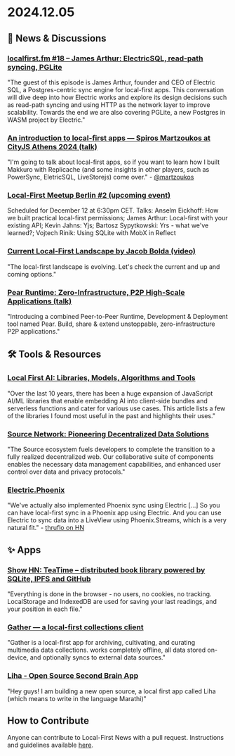# 2024.12.05


## 📰 News & Discussions

### [localfirst.fm #18 – James Arthur: ElectricSQL, read-path syncing, PGLite](https://www.localfirst.fm/18)
"The guest of this episode is James Arthur, founder and CEO of Electric SQL, a Postgres-centric sync engine for local-first apps. This conversation will dive deep into how Electric works and explore its design decisions such as read-path syncing and using HTTP as the network layer to improve scalability. Towards the end we are also covering PGLite, a new Postgres in WASM project by Electric."

### [An introduction to local-first apps — Spiros Martzoukos at CityJS Athens 2024 (talk)](https://youtu.be/LqZp57NLSiU?t=92)
"I'm going to talk about local-first apps, so if you want to learn how I built Makkuro with Replicache (and some insights in other players, such as PowerSync, EletricSQL, LiveStorejs) come over." - [@martzoukos](https://x.com/martzoukos/status/1860261486255329634)

### [Local-First Meetup Berlin #2 (upcoming event)](https://lu.ma/sq5hpu2x)
Scheduled for December 12 at 6:30pm CET. Talks: Anselm Eickhoff: How we built practical local-first permissions; James Arthur: Local-first with your existing API; Kevin Jahns: Yjs; Bartosz Sypytkowski: Yrs - what we've learned?; Vojtech Rinik: Using SQLite with MobX in Reflect

### [Current Local-First Landscape by Jacob Bolda (video)](https://www.youtube.com/watch?v=zgguEaFlZeI)
"The local-first landscape is evolving. Let's check the current and up and coming options."

### [Pear Runtime: Zero-Infrastructure, P2P High-Scale Applications (talk)](https://www.youtube.com/watch?v=Frb_UGRk2lk)
"Introducing a combined Peer-to-Peer Runtime, Development & Deployment tool named Pear. Build, share & extend unstoppable, zero-infrastructure P2P applications."


## 🛠️ Tools & Resources

### [Local First AI: Libraries, Models, Algorithms and Tools](https://www.peterkoraca.com/blog/local-first-ai)
"Over the last 10 years, there has been a huge expansion of JavaScript AI/ML libraries that enable embedding AI into client-side bundles and serverless functions and cater for various use cases. This article lists a few of the libraries I found most useful in the past and highlights their uses."

### [Source Network: Pioneering Decentralized Data Solutions](https://source.network/)
"The Source ecosystem fuels developers to complete the transition to a fully realized decentralized web. Our collaborative suite of components enables the necessary data management capabilities, and enhanced user control over data and privacy protocols."

### [Electric.Phoenix](https://hexdocs.pm/electric_phoenix/Electric.Phoenix.html)
"We've actually also implemented Phoenix sync using Electric [...] So you can have local-first sync in a Phoenix app using Electric. And you can use Electric to sync data into a LiveView using Phoenix.Streams, which is a very natural fit." - [thruflo on HN](https://news.ycombinator.com/item?id=42316436)


## ✨ Apps
	
### [Show HN: TeaTime – distributed book library powered by SQLite, IPFS and GitHub](https://news.ycombinator.com/item?id=42256104)
"Everything is done in the browser - no users, no cookies, no tracking. LocalStorage and IndexedDB are used for saving your last readings, and your position in each file."

### [Gather — a local-first collections client](https://gather.directory/)
"Gather is a local-first app for archiving, cultivating, and curating multimedia data collections. works completely offline, all data stored on-device, and optionally syncs to external data sources."

### [Liha - Open Source Second Brain App](https://liha.rugvedsomwanshi.in/)
"Hey guys! I am building a new open source, a local first app called Liha (which means to write in the language Marathi)"


## How to Contribute
Anyone can contribute to Local-First News with a pull request. Instructions and guidelines available [here](https://github.com/localfirstnews/localfirstnews).
